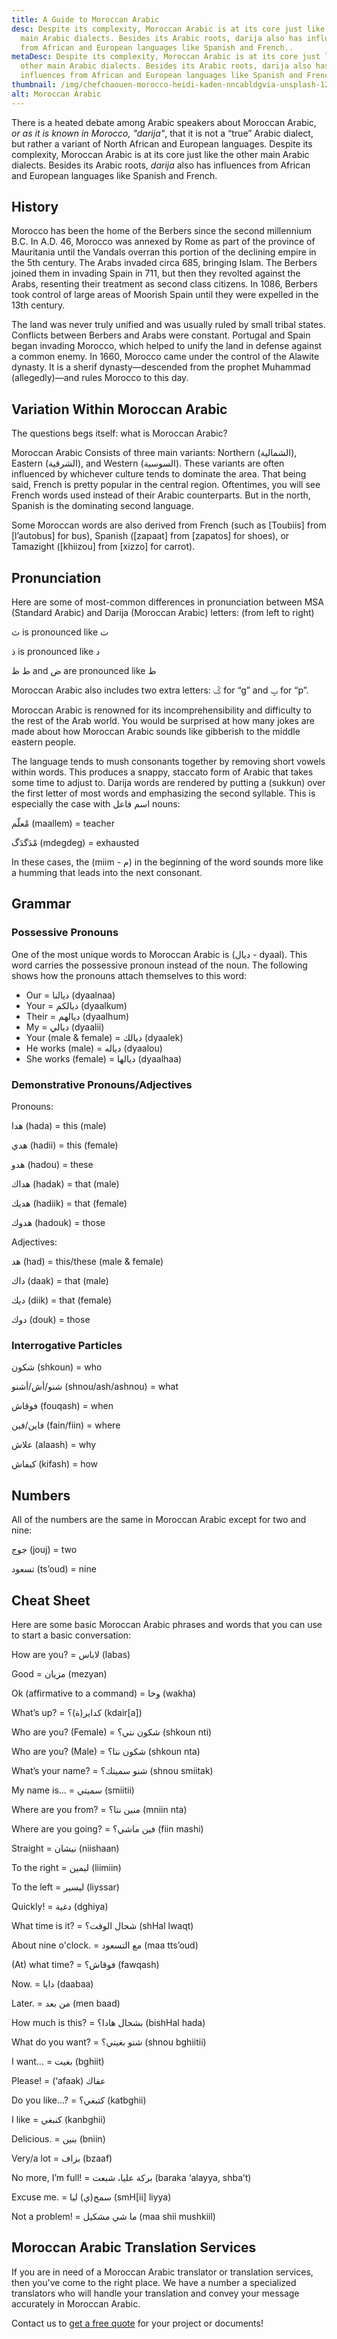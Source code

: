 ```yaml
---
title: A Guide to Moroccan Arabic
desc: Despite its complexity, Moroccan Arabic is at its core just like the other
  main Arabic dialects. Besides its Arabic roots, darija also has influences
  from African and European languages like Spanish and French..
metaDesc: Despite its complexity, Moroccan Arabic is at its core just like the
  other main Arabic dialects. Besides its Arabic roots, darija also has
  influences from African and European languages like Spanish and French.
thumbnail: /img/chefchaouen-morocco-heidi-kaden-nncabldgvia-unsplash-1200x800.jpg
alt: Moroccan Arabic
---
```

<!--StartFragment-->

There is a heated debate among Arabic speakers about Moroccan Arabic, *or as it is known in Morocco, "darija"*, that it is not a “true” Arabic dialect, but rather a variant of North African and European languages. Despite its complexity, Moroccan Arabic is at its core just like the other main Arabic dialects. Besides its Arabic roots, *darija* also has influences from African and European languages like Spanish and French.



## History


Morocco has been the home of the Berbers since the second millennium B.C. In A.D. 46, Morocco was annexed by Rome as part of the province of Mauritania until the Vandals overran this portion of the declining empire in the 5th century. The Arabs invaded circa 685, bringing Islam. The Berbers joined them in invading Spain in 711, but then they revolted against the Arabs, resenting their treatment as second class citizens. In 1086, Berbers took control of large areas of Moorish Spain until they were expelled in the 13th century.

The land was never truly unified and was usually ruled by small tribal states. Conflicts between Berbers and Arabs were constant. Portugal and Spain began invading Morocco, which helped to unify the land in defense against a common enemy. In 1660, Morocco came under the control of the Alawite dynasty. It is a sherif dynasty—descended from the prophet Muhammad (allegedly)—and rules Morocco to this day.



## Variation Within Moroccan Arabic

The questions begs itself: what is Moroccan Arabic?

Moroccan Arabic Consists of three main variants: Northern (الشمالية), Eastern (الشرقية), and Western (السوسية). These variants are often influenced by whichever culture tends to dominate the area. That being said, French is pretty popular in the central region. Oftentimes, you will see French words used instead of their Arabic counterparts. But in the north, Spanish is the dominating second language.

 Some Moroccan words are also derived from French (such as \[Toubiis] from \[l’autobus] for bus), Spanish (\[zapaat] from \[zapatos] for shoes), or Tamazight (\[khiizou] from \[xizzo] for carrot).

## Pronunciation 

Here are some of most-common differences in pronunciation between MSA (Standard Arabic) and Darija (Moroccan Arabic) letters: (from left to right)

ث is pronounced like ت

ذ is pronounced like د

ط ظ and ض are pronounced like ط



Moroccan Arabic also includes two extra letters: ݣ for “g” and ݒ for “p”.

Moroccan Arabic is renowned for its incomprehensibility and difficulty to the rest of the Arab world. You would be surprised at how many jokes are made about how Moroccan Arabic sounds like gibberish to the middle eastern people. 

The language tends to mush consonants together by removing short vowels within words. This produces a snappy, staccato form of Arabic that takes some time to adjust to. Darija words are rendered by putting a (sukkun) over the first letter of most words and emphasizing the second syllable. This is especially the case with اسم فاعل nouns:

مْعلّم (maallem) = teacher

مْدَگدَگ (mdegdeg) = exhausted

In these cases, the (miim - م) in the beginning of the word sounds more like a humming that leads into the next consonant.

## Grammar

### Possessive Pronouns

One of the most unique words to Moroccan Arabic is (ديال - dyaal). This word carries the possessive pronoun instead of the noun. The following shows how the pronouns attach themselves to this word:

* Our = ديالنا (dyaalnaa)
* Your = ديالكم (dyaalkum)
* Their = ديالهم (dyaalhum)
* My = ديالي (dyaalii)
* Your (male & female) = ديالك (dyaalek)
* He works (male) = دياله (dyaalou)
* She works (female) = ديالها (dyaalhaa)

### Demonstrative Pronouns/Adjectives

Pronouns:

هدا (hada) = this (male)

هدي (hadii) = this (female)

هدو (hadou) = these

هداك (hadak) = that (male)

هديك (hadiik) = that (female)

هدوك (hadouk) = those

Adjectives:

هد (had) = this/these (male & female)

داك (daak) = that (male)

ديك (diik) = that (female)

دوك (douk) = those

### Interrogative Particles

شكون (shkoun) = who

شنو/أش/أشنو (shnou/ash/ashnou) = what

فوقاش (fouqash) = when

فاين/فين (fain/fiin) = where

علاش (alaash) = why

كيفاش (kifash) = how

## Numbers

All of the numbers are the same in Moroccan Arabic except for two and nine:

جوج (jouj) = two 

تسعود (ts’oud) = nine 

## Cheat Sheet

Here are some basic Moroccan Arabic phrases and words that you can use to start a basic conversation:

How are you? = لاباس (labas)


Good = مزيان (mezyan)


Ok (affirmative to a command) = وخا (wakha)


What’s up? = كداير(ة)؟ (kdair\[a])


Who are you? (Female) = شكون نتي؟ (shkoun nti)

Who are you? (Male) = شكون نتا؟ (shkoun nta)


What’s your name? = شنو سميتك؟ (shnou smiitak)


My name is… = سميتي (smiitii)


Where are you from? = منين نتا؟ (mniin nta)


Where are you going? = فين ماشي؟ (fiin mashi)


Straight = نيشان (niishaan)


To the right = ليمين (liimiin)


To the left = ليسير (liyssar)


Quickly!  = دغية (dghiya)


What time is it? = شحال الوقت؟ (shHal lwaqt)


About nine o'clock. = مع التسعود (maa tts’oud) 


(At) what time? = فوقاش؟ (fawqash)


Now. = دابا (daabaa)


Later. = من بعد (men baad)


How much is this? = بشحال هادا؟ (bishHal hada)


What do you want? = شنو بغيتي؟ (shnou bghiitii)


I want… = بغيت (bghiit)


Please! = (‘afaak) عفاك


Do you like…? = كتبغي؟ (katbghii)


I like = كنبغي (kanbghii)


Delicious. = بنين (bniin)


Very/a lot = بزاف (bzaaf)


No more, I’m full! = بركة عليا، شبعت (baraka ‘alayya, shba’t)


Excuse me. = سمح(ي) ليا (smH\[ii] liyya)


Not a problem! = ما شي مشكيل (maa shii mushkiil)



## Moroccan Arabic Translation Services

If you are in need of a Moroccan Arabic translator or translation services, then you've come to the right place. We have a number a specialized translators who will handle your translation and convey your message accurately in Moroccan Arabic.

Contact us to [get a free quote](https://englisharabictranslations.com/) for your project or documents!

<!--EndFragment-->
